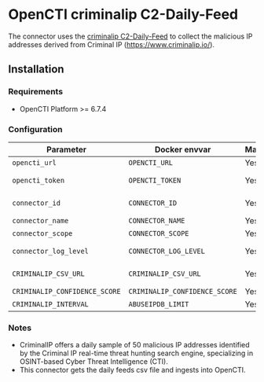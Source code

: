 # OpenCTI criminalip C2-Daily-Feed

The connector uses the [criminalip C2-Daily-Feed](https://github.com/criminalip/C2-Daily-Feed) to collect the malicious IP addresses derived from Criminal IP (https://www.criminalip.io/).

## Installation

### Requirements

- OpenCTI Platform >= 6.7.4

### Configuration

| Parameter                            | Docker envvar                | Mandatory    | Description                                                                                                                                                |
| ------------------------------------ |------------------------------| ------------ | ---------------------------------------------------------------------------------------------------------------------------------------------------------- |
| `opencti_url`                        | `OPENCTI_URL`                | Yes          | The URL of the OpenCTI platform.                                                                                                                           |
| `opencti_token`                      | `OPENCTI_TOKEN`              | Yes          | The default admin token configured in the OpenCTI platform parameters file.                                                                                |
| `connector_id`                       | `CONNECTOR_ID`               | Yes          | A valid arbitrary `UUIDv4` that must be unique for this connector.                                                                                         |
| `connector_name`                     | `CONNECTOR_NAME`             | Yes          |                                                                                                                                           |
| `connector_scope`                    | `CONNECTOR_SCOPE`            | Yes          |                                                                                                 |
| `connector_log_level`                | `CONNECTOR_LOG_LEVEL`        | Yes          | The log level for this connector, could be `debug`, `info`, `warn` or `error` (less verbose).                                                              |
| `CRIMINALIP_CSV_URL`                      | `CRIMINALIP_CSV_URL`              | Yes          | https://raw.githubusercontent.com/criminalip/C2-Daily-Feed/refs/heads/main                                                                                                               |
| `CRIMINALIP_CONFIDENCE_SCORE`         | `CRIMINALIP_CONFIDENCE_SCORE`     | Yes          | CriminalIP Score Limitation                                                                                                                |
| `CRIMINALIP_INTERVAL`                 | `ABUSEIPDB_LIMIT`            | Yes          | interval between 2 collect itself                                                                                                                |

### Notes

* CriminalIP offers a daily sample of 50 malicious IP addresses identified by the Criminal IP real-time threat hunting search engine, specializing in OSINT-based Cyber Threat Intelligence (CTI).
* This connector gets the daily feeds csv file and ingests into OpenCTI.
